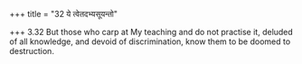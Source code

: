 +++
title = "32 ये त्वेतदभ्यसूयन्तो"

+++
3.32 But those who carp at My teaching and do not practise it, deluded
of all knowledge, and devoid of discrimination, know them to be doomed
to destruction.
